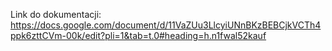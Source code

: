 Link do dokumentacji: https://docs.google.com/document/d/11VaZUu3LlcyiUNnBKzBEBCjkVCTh4ppk6zttCVm-00k/edit?pli=1&tab=t.0#heading=h.n1fwal52kauf
